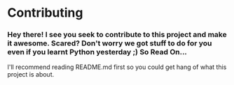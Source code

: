 # Contributing

### Hey there! I see you seek to contribute to this project and make it awesome. Scared? Don't worry we got stuff to do for you even if you learnt Python yesterday ;) So Read On...

I'll recommend reading README.md first so you could get hang of what this project is about.

